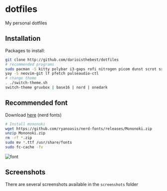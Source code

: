 # dotfiles
My personal dotfiles

## Installation
Packages to install:
```sh
git clone http://github.com/darioisthebest/dotfiles
# recommended programs
sudo pacman -S kitty polybar i3-gaps rofi nitrogen picom dunst scrot sxiv
yay -S neovim-git lf pfetch pulseaudio-ctl
# change theme
. ./switch-theme.sh
switch-theme gruvbox | base16 | nord | onedark
```
## Recommended font
Download [here](https://github.com/ryanoasis/nerd-fonts/releases) (nerd fonts)
```sh
# Install mononoki
wget https://github.com/ryanoasis/nerd-fonts/releases/Mononoki.zip
unzip Mononoki.zip
rm -rf *.zip
sudo mv *.ttf /usr/share/fonts
sudo fc-cache -fv
```
![font](https://localfonts.eu/wp-content/uploads/2019/07/Mononoki_950x475_11.png)

## Screenshots
There are several screenshots available in the `screenshots` folder

